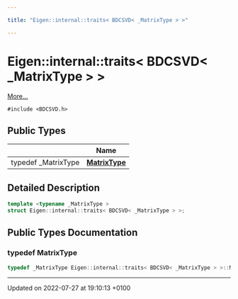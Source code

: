 ```yaml
---

title: "Eigen::internal::traits< BDCSVD< _MatrixType > >"

---
```


# Eigen::internal::traits< BDCSVD< _MatrixType > >



 [More...](#detailed-description)


`#include <BDCSVD.h>`

## Public Types

|                | Name           |
| -------------- | -------------- |
| typedef _MatrixType | **[MatrixType](http://example.org/classes/structeigen_1_1internal_1_1traits_3_01bdcsvd_3_01__matrixtype_01_4_01_4/#typedef-matrixtype)**  |

## Detailed Description

```cpp
template <typename _MatrixType >
struct Eigen::internal::traits< BDCSVD< _MatrixType > >;
```

## Public Types Documentation

### typedef MatrixType

```cpp
typedef _MatrixType Eigen::internal::traits< BDCSVD< _MatrixType > >::MatrixType;
```


-------------------------------

Updated on 2022-07-27 at 19:10:13 +0100